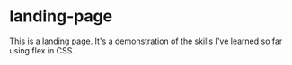 # landing-page
This is a landing page. It's a demonstration of the skills I've learned so far using flex in CSS.